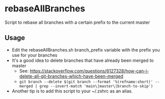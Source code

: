 # rebaseAllBranches
Script to rebase all branches with a certain prefix to the current master

## Usage
- Edit the rebaseAllBranches.sh branch_prefix variable with the prefix you use for your branches
- It's a good idea to delete branches that have already been merged to master
	- See: https://stackoverflow.com/questions/6127328/how-can-i-delete-all-git-branches-which-have-been-merged
	- ```git branch --delete $(git branch --format '%(refname:short)' --merged | grep --invert-match 'main\|master\|branch-to-skip')```
- Another tip is to add this script to your ~/.zshrc as an alias.